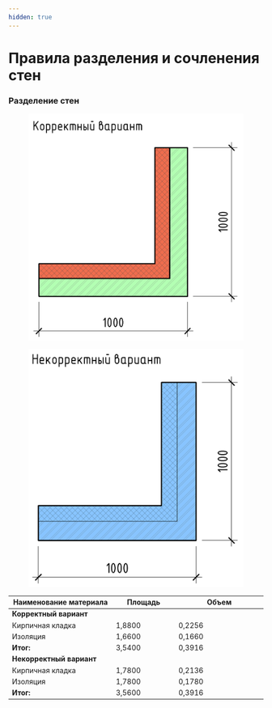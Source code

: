 ```yaml
---
hidden: true
---
```


# Правила разделения и сочленения стен

### Разделение стен



<div><figure><img src="../../.gitbook/assets/image (26).png" alt=""><figcaption></figcaption></figure> <figure><img src="../../.gitbook/assets/image (27).png" alt=""><figcaption></figcaption></figure></div>

<table><thead><tr><th width="363.42840576171875">Наименование материала</th><th width="199.7139892578125">Площадь</th><th width="387.857177734375">Объем</th></tr></thead><tbody><tr><td><strong>Корректный вариант</strong></td><td> </td><td> </td></tr><tr><td>Кирпичная кладка</td><td>1,8800</td><td>0,2256</td></tr><tr><td>Изоляция</td><td>1,6600</td><td>0,1660</td></tr><tr><td> <strong>Итог:</strong></td><td>3,5400</td><td>0,3916</td></tr><tr><td><strong>Некорректный вариант</strong></td><td> </td><td> </td></tr><tr><td>Кирпичная кладка</td><td>1,7800</td><td>0,2136</td></tr><tr><td>Изоляция</td><td>1,7800</td><td>0,1780</td></tr><tr><td> <strong>Итог:</strong></td><td>3,5600</td><td>0,3916</td></tr></tbody></table>
